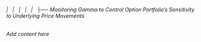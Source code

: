 ###### |   |   |   |   |   ├── Monitoring Gamma to Control Option Portfolio’s Sensitivity to Underlying Price Movements

*Add content here*